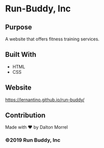 # Run-Buddy, Inc

## Purpose 
A website that offers fitness training services.

## Built With
* HTML 
* CSS 

## Website
https://lernantino.github.io/run-buddy/

## Contribution

Made with ❤️ by Dalton Morrel

### ©️2019 Run Buddy, Inc
